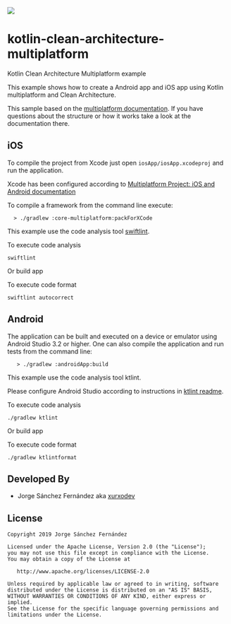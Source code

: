 ![](http://xurxodev.com/content/images/2017/04/xurxodev-readme.png) 
# kotlin-clean-architecture-multiplatform
Kotlin Clean Architecture Multiplatform example

This example shows how to create a Android app and iOS app using Kotlin multiplatform and Clean Architecture.

This sample based on the [multiplatform documentation](http://kotlinlang.org/docs/reference/multiplatform.html).
If you have questions about the structure or how it works take a look at the documentation there.


## iOS

To compile the project from Xcode just open `iosApp/iosApp.xcodeproj` and run the application.

Xcode has been configured according to [Multiplatform Project: iOS and Android documentation](https://kotlinlang.org/docs/tutorials/native/mpp-ios-android.html)

To compile a framework from the command line execute:

```
  > ./gradlew :core-multiplatform:packForXCode
```

This example use the code analysis tool [swiftlint](https://github.com/realm/SwiftLint).

To execute code analysis

```shell
swiftlint 
```
Or build app

To execute code format

```shell
swiftlint autocorrect
```

## Android

The application can be built and executed on a device or emulator using Android Studio 3.2 or higher.
One can also compile the application and run tests from the command line:

```
   > ./gradlew :androidApp:build
```

This example use the code analysis tool ktlint.

Please configure Android Studio according to instructions in [ktlint readme](https://github.com/shyiko/ktlint).

To execute code analysis

```shell
./gradlew ktlint 
```

Or build app

To execute code format

```shell
./gradlew ktlintformat
```

## Developed By

* Jorge Sánchez Fernández aka [xurxodev](https://twitter.com/xurxodev)

## License


    Copyright 2019 Jorge Sánchez Fernández

    Licensed under the Apache License, Version 2.0 (the "License");
    you may not use this file except in compliance with the License.
    You may obtain a copy of the License at

       http://www.apache.org/licenses/LICENSE-2.0

    Unless required by applicable law or agreed to in writing, software
    distributed under the License is distributed on an "AS IS" BASIS,
    WITHOUT WARRANTIES OR CONDITIONS OF ANY KIND, either express or implied.
    See the License for the specific language governing permissions and
    limitations under the License.
